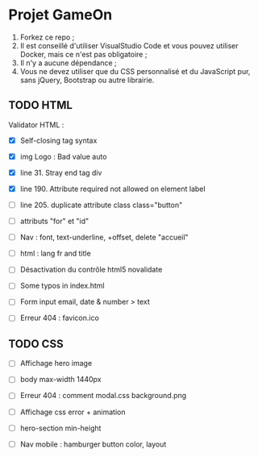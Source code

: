 # Projet GameOn
1. Forkez ce repo ;
2. Il est conseillé d'utiliser VisualStudio Code et vous pouvez utiliser Docker, mais ce n'est pas obligatoire ;
3. Il n'y a aucune dépendance ;
4. Vous ne devez utiliser que du CSS personnalisé et du JavaScript pur, sans jQuery, Bootstrap ou autre librairie.


## TODO HTML
Validator HTML :
- [x] Self-closing tag syntax 
- [x] img Logo : Bad value auto
- [x] line 31. Stray end tag div
- [x] line 190. Attribute required not allowed on element label
- [ ] line 205. duplicate attribute class class="button"

- [ ] attributs "for" et "id"
- [ ] Nav : font, text-underline, +offset, delete "accueil"


- [ ] html : lang fr and title
- [ ] Désactivation du contrôle html5 novalidate
- [ ] Some typos in index.html
- [ ] Form input email, date & number > text
- [ ] Erreur 404 : favicon.ico

## TODO CSS
- [ ] Affichage hero image
- [ ] body max-width 1440px
- [ ] Erreur 404 : comment modal.css background.png
- [ ] Affichage css error + animation 
- [ ] hero-section min-height
- [ ] Nav mobile : hamburger button color, layout



